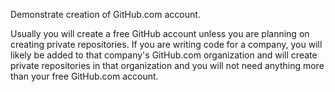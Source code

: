 Demonstrate creation of GitHub.com account.

Usually you will create a free GitHub account unless you are planning on creating private repositories. If you are writing code for a company, you will likely be added to that company's GitHub.com organization and will create private repositories in that organization and you will not need anything more than your free GitHub.com account.
